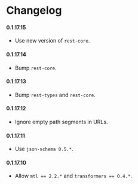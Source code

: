 # Changelog

#### 0.1.17.15

* Use new version of `rest-core`.

#### 0.1.17.14

* Bump `rest-core`.

#### 0.1.17.13

* Bump `rest-types` and `rest-core`.

#### 0.1.17.12

* Ignore empty path segments in URLs.

#### 0.1.17.11

* Use `json-schema 0.5.*`.

#### 0.1.17.10

* Allow `mtl == 2.2.*` and `transformers == 0.4.*`.

